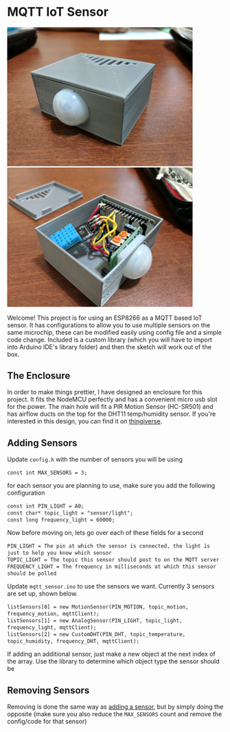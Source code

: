 # MQTT IoT Sensor

<img src="images/sensor1.jpg" width="432"> <img src="images/sensor2.jpg" width="432">

Welcome! This project is for using an ESP8266 as a MQTT based IoT sensor. It has configurations to allow you to use multiple sensors on the same microchip, these can be modified easily using config file and a simple code change.
Included is a custom library (which you will have to import into Arduino IDE's library folder) and then the sketch will work out of the box.

## The Enclosure
In order to make things prettier, I have designed an enclosure for this project. It fits the NodeMCU perfectly and has a convenient micro usb slot for the power. The main hole will fit a PIR Motion Sensor (HC-SR501) and has airflow ducts on the top for the DHT11 temp/humidity sensor. If you're interested in this design, you can find it on [thingiverse](https://www.thingiverse.com/thing:2343271).

## Adding Sensors

Update `config.h` with the number of sensors you will be using

```
const int MAX_SENSORS = 3;
```

for each sensor you are planning to use, make sure you add the following configuration
```
const int PIN_LIGHT = A0;
const char* topic_light = "sensor/light";
const long frequency_light = 60000;
```

Now before moving on, lets go over each of these fields for a second
```
PIN_LIGHT = The pin at which the sensor is connected, the light is just to help you know which sensor
TOPIC_LIGHT = The topic this sensor should post to on the MQTT server
FREQUENCY_LIGHT = The frequency in milliseconds at which this sensor should be polled
```

Update `mqtt_sensor.ino` to use the sensors we want.
Currently 3 sensors are set up, shown below. 
```
listSensors[0] = new MotionSensor(PIN_MOTION, topic_motion, frequency_motion, mqttClient);
listSensors[1] = new AnalogSensor(PIN_LIGHT, topic_light, frequency_light, mqttClient);
listSensors[2] = new CustomDHT(PIN_DHT, topic_temperature, topic_humidity, frequency_DHT, mqttClient);
```
If adding an additional sensor, just make a new object at the next index of the array. Use the library to determine which object type the sensor should be

## Removing Sensors

Removing is done the same way as [adding a sensor](https://github.com/Alankrut/ESP8266Sensor/tree/master#adding-sensors), but by simply doing the opposite (make sure you also reduce the `MAX_SENSORS` count and remove the config/code for that sensor)
